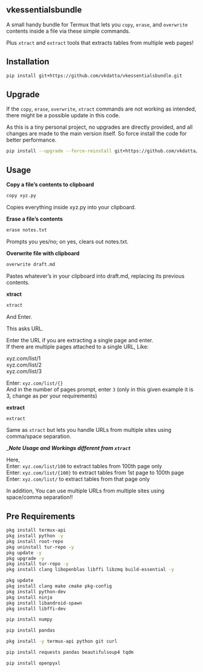 ## vkessentialsbundle

A small handy bundle for Termux that lets you ```copy```, ```erase```, and ```overwrite``` contents inside a file via these simple commands. 

Plus ```xtract``` and ```extract``` tools that extracts tables from multiple web pages!

## Installation

```bash
pip install git+https://github.com/vkdatta/vkessentialsbundle.git
```

## Upgrade

If the ```copy```, ```erase```, ```overwrite```, ```xtract``` commands are not working as intended, there might be a possible update in this code. 

As this is a tiny personal project, no upgrades are directly provided, and all changes are made to the main version itself. So force install the code for better performance. 

```bash
pip install --upgrade --force-reinstall git+https://github.com/vkdatta/vkessentialsbundle.git
```

## Usage

__Copy a file’s contents to clipboard__

```bash
copy xyz.py
```
Copies everything inside xyz.py into your clipboard.

__Erase a file’s contents__

```bash
erase notes.txt
```
Prompts you yes/no; on yes, clears out notes.txt.

__Overwrite file with clipboard__

```bash
overwrite draft.md
```
Pastes whatever’s in your clipboard into draft.md, replacing its previous contents.

__xtract__

```bash
xtract
```

And Enter.  

This asks URL.  

Enter the URL if you are extracting a single page and enter.  
If there are multiple pages attached to a single URL, Like:

xyz.com/list/1  
xyz.com/list/2  
xyz.com/list/3  

Enter: ```xyz.com/list/{}```  
And in the number of pages prompt, enter ```3``` (only in this given example it is 3, change as per your requirements)

__extract__

```bash
extract
```
Same as ```xtract``` but lets you handle URLs from multiple sites using comma/space separation.  

____Note Usage and Workings different from ```xtract```___

Here,  
Enter: ```xyz.com/list/100``` to extract tables from 100th page only  
Enter: ```xyz.com/list/{100}``` to extract tables from 1st page to 100th page  
Enter: ```xyz.com/list/``` to extract tables from that page only  

In addition, You can use multiple URLs from multiple sites using space/comma separation!! 

## Pre Requirements

```bash
pkg install termux-api
pkg install python -y
pkg install root-repo
pkg uninstall tur-repo -y
pkg update -y
pkg upgrade -y
pkg install tur-repo -y
pkg install clang libopenblas libffi libzmq build-essential -y
```
```bash
pkg update
pkg install clang make cmake pkg-config
pkg install python-dev
pkg install ninja
pkg install libandroid-spawn
pkg install libffi-dev
```
```bash
pip install numpy
```
```bash
pip install pandas
```
```bash
pkg install -y termux-api python git curl
```
```bash
pip install requests pandas beautifulsoup4 tqdm 
```
```bash
pip install openpyxl 
```
